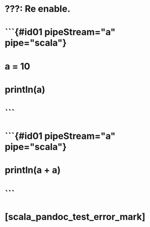 # ???: Re enable.
#
# ```{#id01 pipeStream="a" pipe="scala"}
# a = 10
# println(a)
# ```
#
# ```{#id01 pipeStream="a" pipe="scala"}
# println(a + a)
# ```
# [scala_pandoc_test_error_mark]
